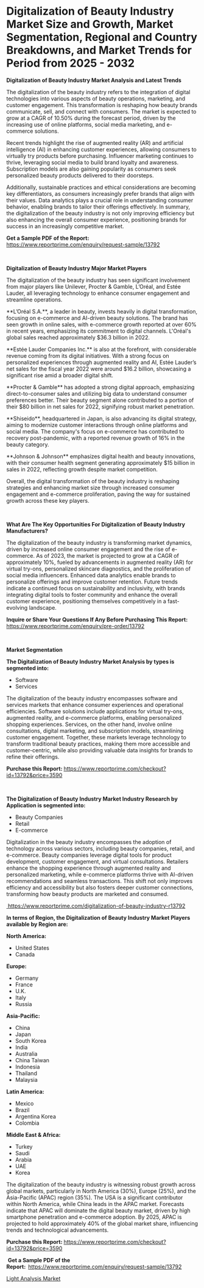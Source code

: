 <p><h1>Digitalization of Beauty Industry Market Size and Growth, Market Segmentation, Regional and Country Breakdowns, and Market Trends for Period from 2025 -  2032</h1></p><p><strong>Digitalization of Beauty Industry Market Analysis and Latest Trends</strong></p>
<p><p>The digitalization of the beauty industry refers to the integration of digital technologies into various aspects of beauty operations, marketing, and customer engagement. This transformation is reshaping how beauty brands communicate, sell, and connect with consumers. The market is expected to grow at a CAGR of 10.50% during the forecast period, driven by the increasing use of online platforms, social media marketing, and e-commerce solutions.</p><p>Recent trends highlight the rise of augmented reality (AR) and artificial intelligence (AI) in enhancing customer experiences, allowing consumers to virtually try products before purchasing. Influencer marketing continues to thrive, leveraging social media to build brand loyalty and awareness. Subscription models are also gaining popularity as consumers seek personalized beauty products delivered to their doorsteps.</p><p>Additionally, sustainable practices and ethical considerations are becoming key differentiators, as consumers increasingly prefer brands that align with their values. Data analytics plays a crucial role in understanding consumer behavior, enabling brands to tailor their offerings effectively. In summary, the digitalization of the beauty industry is not only improving efficiency but also enhancing the overall consumer experience, positioning brands for success in an increasingly competitive market.</p></p>
<p><strong>Get a Sample PDF of the Report:&nbsp;</strong> <a href="https://www.reportprime.com/enquiry/request-sample/13792?utm_campaign=3571&utm_medium=2&utm_source=Github&utm_content=ia&utm_term=20032025&utm_id=digitalization-of-beauty-industry">https://www.reportprime.com/enquiry/request-sample/13792</a></p>
<p>&nbsp;</p>
<p><strong>Digitalization of Beauty Industry Major Market Players</strong></p>
<p><p>The digitalization of the beauty industry has seen significant involvement from major players like Unilever, Procter & Gamble, L’Oréal, and Estée Lauder, all leveraging technology to enhance consumer engagement and streamline operations.</p><p>**L’Oréal S.A.**, a leader in beauty, invests heavily in digital transformation, focusing on e-commerce and AI-driven beauty solutions. The brand has seen growth in online sales, with e-commerce growth reported at over 60% in recent years, emphasizing its commitment to digital channels. L'Oréal's global sales reached approximately $36.3 billion in 2022.</p><p>**Estée Lauder Companies Inc.** is also at the forefront, with considerable revenue coming from its digital initiatives. With a strong focus on personalized experiences through augmented reality and AI, Estée Lauder’s net sales for the fiscal year 2022 were around $16.2 billion, showcasing a significant rise amid a broader digital shift.</p><p>**Procter & Gamble** has adopted a strong digital approach, emphasizing direct-to-consumer sales and utilizing big data to understand consumer preferences better. Their beauty segment alone contributed to a portion of their $80 billion in net sales for 2022, signifying robust market penetration.</p><p>**Shiseido**, headquartered in Japan, is also advancing its digital strategy, aiming to modernize customer interactions through online platforms and social media. The company's focus on e-commerce has contributed to recovery post-pandemic, with a reported revenue growth of 16% in the beauty category.</p><p>**Johnson & Johnson** emphasizes digital health and beauty innovations, with their consumer health segment generating approximately $15 billion in sales in 2022, reflecting growth despite market competition.</p><p>Overall, the digital transformation of the beauty industry is reshaping strategies and enhancing market size through increased consumer engagement and e-commerce proliferation, paving the way for sustained growth across these key players.</p></p>
<p>&nbsp;</p>
<p><strong>What Are The Key Opportunities For Digitalization of Beauty Industry Manufacturers?</strong></p>
<p><p>The digitalization of the beauty industry is transforming market dynamics, driven by increased online consumer engagement and the rise of e-commerce. As of 2023, the market is projected to grow at a CAGR of approximately 10%, fueled by advancements in augmented reality (AR) for virtual try-ons, personalized skincare diagnostics, and the proliferation of social media influencers. Enhanced data analytics enable brands to personalize offerings and improve customer retention. Future trends indicate a continued focus on sustainability and inclusivity, with brands integrating digital tools to foster community and enhance the overall customer experience, positioning themselves competitively in a fast-evolving landscape.</p></p>
<p><strong>Inquire or Share Your Questions If Any Before Purchasing This Report:</strong> <a href="https://www.reportprime.com/enquiry/pre-order/13792?utm_campaign=3571&utm_medium=2&utm_source=Github&utm_content=ia&utm_term=20032025&utm_id=digitalization-of-beauty-industry">https://www.reportprime.com/enquiry/pre-order/13792</a></p>
<p>&nbsp;</p>
<p><strong>Market Segmentation</strong></p>
<p><strong>The Digitalization of Beauty Industry Market Analysis by types is segmented into:</strong></p>
<p><ul><li>Software</li><li>Services</li></ul></p>
<p><p>The digitalization of the beauty industry encompasses software and services markets that enhance consumer experiences and operational efficiencies. Software solutions include applications for virtual try-ons, augmented reality, and e-commerce platforms, enabling personalized shopping experiences. Services, on the other hand, involve online consultations, digital marketing, and subscription models, streamlining customer engagement. Together, these markets leverage technology to transform traditional beauty practices, making them more accessible and customer-centric, while also providing valuable data insights for brands to refine their offerings.</p></p>
<p><strong>Purchase this Report:&nbsp;</strong><a href="https://www.reportprime.com/checkout?id=13792&price=3590&utm_campaign=3571&utm_medium=2&utm_source=Github&utm_content=ia&utm_term=20032025&utm_id=digitalization-of-beauty-industry">https://www.reportprime.com/checkout?id=13792&price=3590</a></p>
<p>&nbsp;</p>
<p><strong>The Digitalization of Beauty Industry Market Industry Research by Application is segmented into:</strong></p>
<p><ul><li>Beauty Companies</li><li>Retail</li><li>E-commerce</li></ul></p>
<p><p>Digitalization in the beauty industry encompasses the adoption of technology across various sectors, including beauty companies, retail, and e-commerce. Beauty companies leverage digital tools for product development, customer engagement, and virtual consultations. Retailers enhance the shopping experience through augmented reality and personalized marketing, while e-commerce platforms thrive with AI-driven recommendations and seamless transactions. This shift not only improves efficiency and accessibility but also fosters deeper customer connections, transforming how beauty products are marketed and consumed.</p></p>
<p><a href="https://www.reportprime.com/digitalization-of-beauty-industry-r13792?utm_campaign=3571&utm_medium=2&utm_source=Github&utm_content=ia&utm_term=20032025&utm_id=digitalization-of-beauty-industry">&nbsp;https://www.reportprime.com/digitalization-of-beauty-industry-r13792</a></p>
<p><strong>In terms of Region, the Digitalization of Beauty Industry Market Players available by Region are:</strong></p>
<p>
    <p> <strong> North America: </strong>
        <ul>
            <li>United States</li>
            <li>Canada</li>
        </ul>
        </p> 
    <p> <strong> Europe: </strong>
        <ul>
            <li>Germany</li>
            <li>France</li>
            <li>U.K.</li>
            <li>Italy</li>
            <li>Russia</li>
        </ul>
        </p> 
    <p> <strong> Asia-Pacific: </strong>
        <ul>
            <li>China</li>
            <li>Japan</li>
            <li>South Korea</li>
            <li>India</li>
            <li>Australia</li>
            <li>China Taiwan</li>
            <li>Indonesia</li>
            <li>Thailand</li>
            <li>Malaysia</li>
        </ul>
        </p> 
    <p> <strong> Latin America: </strong>
        <ul>
            <li>Mexico</li>
            <li>Brazil</li>
            <li>Argentina Korea</li>
            <li>Colombia</li>
        </ul>
        </p> 
    <p> <strong> Middle East & Africa: </strong>
        <ul>
            <li>Turkey</li>
            <li>Saudi</li>
            <li>Arabia</li>
            <li>UAE</li>
            <li>Korea</li>
        </ul>
    </p>
    </p>
<p><p>The digitalization of the beauty industry is witnessing robust growth across global markets, particularly in North America (30%), Europe (25%), and the Asia-Pacific (APAC) region (35%). The USA is a significant contributor within North America, while China leads in the APAC market. Forecasts indicate that APAC will dominate the digital beauty market, driven by high smartphone penetration and e-commerce adoption. By 2025, APAC is projected to hold approximately 40% of the global market share, influencing trends and technological advancements.</p></p>
<p><strong>Purchase this Report: </strong><a href="https://www.reportprime.com/checkout?id=13792&price=3590&utm_campaign=3571&utm_medium=2&utm_source=Github&utm_content=ia&utm_term=20032025&utm_id=digitalization-of-beauty-industry">https://www.reportprime.com/checkout?id=13792&price=3590</a></p>
<p>&nbsp;<strong>Get a Sample PDF of the Report:&nbsp;&nbsp;</strong><a href="https://www.reportprime.com/enquiry/request-sample/13792?utm_campaign=3571&utm_medium=2&utm_source=Github&utm_content=ia&utm_term=20032025&utm_id=digitalization-of-beauty-industry">https://www.reportprime.com/enquiry/request-sample/13792</a></p>
<p><strong></strong></p>
<p><p><a href="https://github.com/lanuskarnajc/Market-Research-Report-List-1/blob/main/light-analysis-market.md?utm_campaign=3571&utm_medium=2&utm_source=Github&utm_content=ia&utm_term=20032025&utm_id=digitalization-of-beauty-industry">Light Analysis Market</a></p></p>